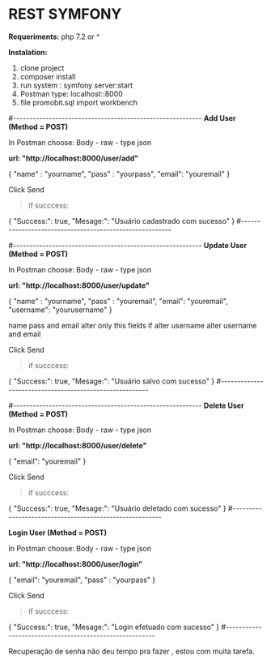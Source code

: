 # REST SYMFONY

**Requeriments:**
php 7.2 or ^

 **Instalation:**

1. clone project
2. composer install 
3. run system : symfony server:start
4. Postman type: localhost::8000 
5. file promobit.sql import workbench 

#----------------------------------------------------------
**Add User (Method = POST)**

In Postman choose: Body - raw - type json

**url:  "http://localhost:8000/user/add"**

{
  "name" : "yourname",
  "pass" : "yourpass",
  "email": "youremail"
}

Click Send
 >if succcess: 
 
{
    "Success:": true,
    "Mesage:": "Usuário cadastrado com sucesso"
}
#--------------------------------------------------------


#----------------------------------------------------------
**Update User (Method = POST)**

In Postman choose: Body - raw - type json

**url:  "http://localhost:8000/user/update"**

{
  "name" : "yourname",
  "pass" : "youremail",
  "email": "youremail",
  "username": "yourusername"
}

name pass and email alter only this fields
if alter username alter username and email

Click Send
 >if succcess: 
 
{
    "Success:": true,
    "Mesage:": "Usuário salvo com sucesso"
}
#--------------------------------------------------------

#----------------------------------------------------------
**Delete User (Method = POST)**

In Postman choose: Body - raw - type json

**url:  "http://localhost:8000/user/delete"**

{
  "email": "youremail"
}



Click Send
 >if succcess: 
 
{
    "Success:": true,
    "Mesage:": "Usuário deletado com sucesso"
}
#--------------------------------------------------------

**Login User (Method = POST)**

In Postman choose: Body - raw - type json

**url:  "http://localhost:8000/user/login"**

{
  "email": "youremail",
  "pass" : "yourpass"
}



Click Send
 >if succcess: 
 
{
    "Success:": true,
    "Mesage:": "Login efetuado com sucesso"
}
#--------------------------------------------------------


Recuperação de senha não deu tempo pra fazer , estou com muita tarefa. 


